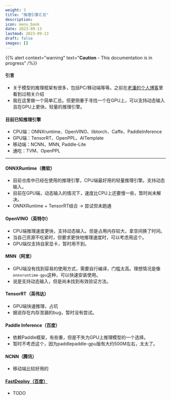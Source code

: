 ```yaml
---
weight: 3
title: "推理引擎汇总"
description:
icon: menu_book
date: 2023-09-13
lastmod: 2023-09-13
draft: false
images: []
---
```


{{% alert context="warning" text="**Caution** - This documentation is in progress" /%}}

#### 引言
- 关于模型的推理框架有很多，包括PC/移动端等等。之前在[老潘的个人博客](https://ai.oldpan.me/t/topic/24)里看到过相关介绍
- 我在这里做一个简单汇总。但更侧重于寻找一个在GPU上，可以支持动态输入且在GPU上更快，轻量的推理引擎。

#### 目前已知推理引擎
- CPU端：ONNXruntime、OpenVINO、libtorch、Caffe、PaddleInference
- GPU端：TensorRT、OpenPPL、AITemplate
- 移动端：NCNN，MNN, Paddle-Lite
- 通吃：TVM、OpenPPL

---

#### ONNXRuntime（微软）
- 目前仓库中已经在使用的推理引擎，CPU端最好用的轻量推理引擎。支持动态输入。
- 目前在GPU端，动态输入的情况下，速度比CPU上还要慢一些，暂时尚未解决。
- ONNXRuntime + TensorRT结合 → 尝试但未跑通

#### OpenVINO（英特尔）
- CPU端推理速度更快，支持动态输入。但是占用内存较大，拿空间换了时间。
- 当自己资源不吃紧时，但要求更快地推理速度时，可以考虑用这个。
- GPU端仅支持自家显卡，暂时用不到。

#### MNN（阿里）
- GPU端没有找到容易的使用方式，需要自行编译，门槛太高。理想情况是像`onnxruntime-gpu`这种，可以快速安装使用。
- 说是支持动态输入，但是尚未找到有效验证方法。

#### TensorRT（英伟达）
- GPU端快速推理，占坑
- 据说存在内存泄漏的bug，暂时没有尝试。

#### Paddle Inference（百度）
- 依赖Paddle框架，有些重，但是不失为GPU上推理模型的一个选择。
- 暂时不考虑这个，因为paddlepaddle-gpu版有大约500M左右，太太了。

#### NCNN（腾讯）
- 移动端比较好用的

#### [FastDeploy（百度）](https://github.com/PaddlePaddle/FastDeploy)
- TODO